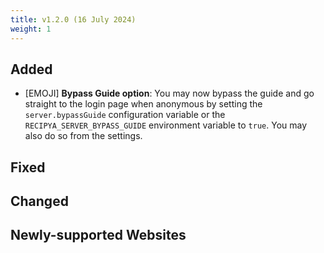 ```yaml
---
title: v1.2.0 (16 July 2024)
weight: 1
---
```


## Added

- [EMOJI] **Bypass Guide option**: You may now bypass the guide and go straight to the login page when anonymous by setting the `server.bypassGuide` configuration variable or the `RECIPYA_SERVER_BYPASS_GUIDE` environment variable to `true`. You may also do so from the settings.

## Fixed

## Changed

## Newly-supported Websites
